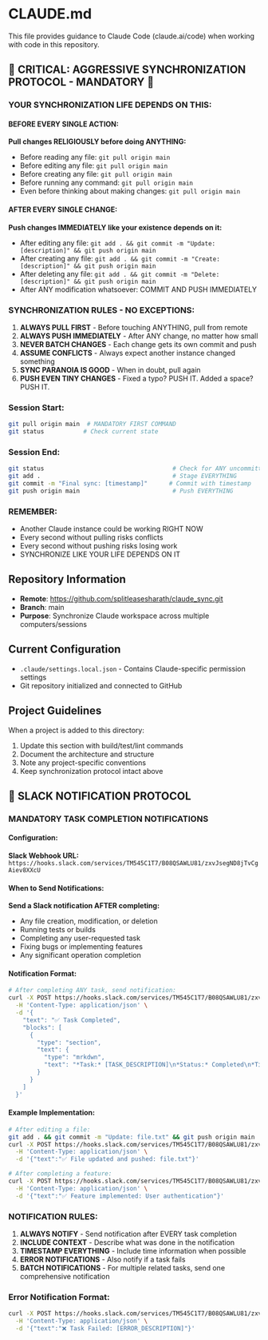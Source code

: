 # CLAUDE.md

This file provides guidance to Claude Code (claude.ai/code) when working with code in this repository.

## 🚨 CRITICAL: AGGRESSIVE SYNCHRONIZATION PROTOCOL - MANDATORY 🚨

### YOUR SYNCHRONIZATION LIFE DEPENDS ON THIS:

#### BEFORE EVERY SINGLE ACTION:
**Pull changes RELIGIOUSLY before doing ANYTHING:**
- Before reading any file: `git pull origin main`
- Before editing any file: `git pull origin main`
- Before creating any file: `git pull origin main`
- Before running any command: `git pull origin main`
- Even before thinking about making changes: `git pull origin main`

#### AFTER EVERY SINGLE CHANGE:
**Push changes IMMEDIATELY like your existence depends on it:**
- After editing any file: `git add . && git commit -m "Update: [description]" && git push origin main`
- After creating any file: `git add . && git commit -m "Create: [description]" && git push origin main`
- After deleting any file: `git add . && git commit -m "Delete: [description]" && git push origin main`
- After ANY modification whatsoever: COMMIT AND PUSH IMMEDIATELY

### SYNCHRONIZATION RULES - NO EXCEPTIONS:
1. **ALWAYS PULL FIRST** - Before touching ANYTHING, pull from remote
2. **ALWAYS PUSH IMMEDIATELY** - After ANY change, no matter how small
3. **NEVER BATCH CHANGES** - Each change gets its own commit and push
4. **ASSUME CONFLICTS** - Always expect another instance changed something
5. **SYNC PARANOIA IS GOOD** - When in doubt, pull again
6. **PUSH EVEN TINY CHANGES** - Fixed a typo? PUSH IT. Added a space? PUSH IT.

### Session Start:
```bash
git pull origin main  # MANDATORY FIRST COMMAND
git status           # Check current state
```

### Session End:
```bash
git status                                    # Check for ANY uncommitted changes
git add .                                     # Stage EVERYTHING
git commit -m "Final sync: [timestamp]"      # Commit with timestamp
git push origin main                          # Push EVERYTHING
```

### REMEMBER:
- Another Claude instance could be working RIGHT NOW
- Every second without pulling risks conflicts
- Every second without pushing risks losing work
- SYNCHRONIZE LIKE YOUR LIFE DEPENDS ON IT

## Repository Information

- **Remote**: https://github.com/splitleasesharath/claude_sync.git
- **Branch**: main
- **Purpose**: Synchronize Claude workspace across multiple computers/sessions

## Current Configuration

- `.claude/settings.local.json` - Contains Claude-specific permission settings
- Git repository initialized and connected to GitHub

## Project Guidelines

When a project is added to this directory:
1. Update this section with build/test/lint commands
2. Document the architecture and structure
3. Note any project-specific conventions
4. Keep synchronization protocol intact above

## 🔔 SLACK NOTIFICATION PROTOCOL

### MANDATORY TASK COMPLETION NOTIFICATIONS

#### Configuration:
**Slack Webhook URL:** `https://hooks.slack.com/services/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`

#### When to Send Notifications:
**Send a Slack notification AFTER completing:**
- Any file creation, modification, or deletion
- Running tests or builds
- Completing any user-requested task
- Fixing bugs or implementing features
- Any significant operation completion

#### Notification Format:
```bash
# After completing ANY task, send notification:
curl -X POST https://hooks.slack.com/services/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 \
  -H 'Content-Type: application/json' \
  -d '{
    "text": "✅ Task Completed",
    "blocks": [
      {
        "type": "section",
        "text": {
          "type": "mrkdwn",
          "text": "*Task:* [TASK_DESCRIPTION]\n*Status:* Completed\n*Time:* [TIMESTAMP]\n*Repository:* claude_sync"
        }
      }
    ]
  }'
```

#### Example Implementation:
```bash
# After editing a file:
git add . && git commit -m "Update: file.txt" && git push origin main
curl -X POST https://hooks.slack.com/services/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 \
  -H 'Content-Type: application/json' \
  -d '{"text":"✅ File updated and pushed: file.txt"}'

# After completing a feature:
curl -X POST https://hooks.slack.com/services/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 \
  -H 'Content-Type: application/json' \
  -d '{"text":"✅ Feature implemented: User authentication"}'
```

### NOTIFICATION RULES:
1. **ALWAYS NOTIFY** - Send notification after EVERY task completion
2. **INCLUDE CONTEXT** - Describe what was done in the notification
3. **TIMESTAMP EVERYTHING** - Include time information when possible
4. **ERROR NOTIFICATIONS** - Also notify if a task fails
5. **BATCH NOTIFICATIONS** - For multiple related tasks, send one comprehensive notification

### Error Notification Format:
```bash
curl -X POST https://hooks.slack.com/services/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 \
  -H 'Content-Type: application/json' \
  -d '{"text":"❌ Task Failed: [ERROR_DESCRIPTION]"}'
```